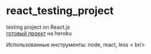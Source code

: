 # react_testing_project
testing project on React.js <br />
<a href="https://react-testing-project.herokuapp.com/">готовый проект</a> на heroku <br />

Использованные инструменты: node, react, less < br/>
